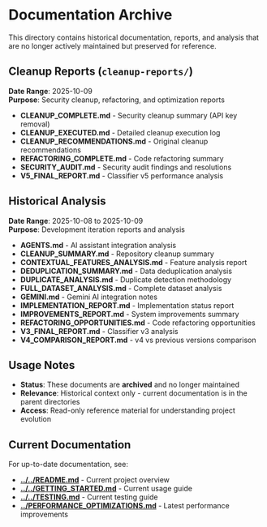 # Documentation Archive

This directory contains historical documentation, reports, and analysis that are no longer actively maintained but preserved for reference.

## Cleanup Reports (`cleanup-reports/`)

**Date Range**: 2025-10-09  
**Purpose**: Security cleanup, refactoring, and optimization reports

- **CLEANUP_COMPLETE.md** - Security cleanup summary (API key removal)
- **CLEANUP_EXECUTED.md** - Detailed cleanup execution log
- **CLEANUP_RECOMMENDATIONS.md** - Original cleanup recommendations
- **REFACTORING_COMPLETE.md** - Code refactoring summary
- **SECURITY_AUDIT.md** - Security audit findings and resolutions
- **V5_FINAL_REPORT.md** - Classifier v5 performance analysis

## Historical Analysis

**Date Range**: 2025-10-08 to 2025-10-09  
**Purpose**: Development iteration reports and analysis

- **AGENTS.md** - AI assistant integration analysis
- **CLEANUP_SUMMARY.md** - Repository cleanup summary
- **CONTEXTUAL_FEATURES_ANALYSIS.md** - Feature analysis report
- **DEDUPLICATION_SUMMARY.md** - Data deduplication analysis
- **DUPLICATE_ANALYSIS.md** - Duplicate detection methodology
- **FULL_DATASET_ANALYSIS.md** - Complete dataset analysis
- **GEMINI.md** - Gemini AI integration notes
- **IMPLEMENTATION_REPORT.md** - Implementation status report
- **IMPROVEMENTS_REPORT.md** - System improvements summary
- **REFACTORING_OPPORTUNITIES.md** - Code refactoring opportunities
- **V3_FINAL_REPORT.md** - Classifier v3 analysis
- **V4_COMPARISON_REPORT.md** - v4 vs previous versions comparison

## Usage Notes

- **Status**: These documents are **archived** and no longer maintained
- **Relevance**: Historical context only - current documentation is in the parent directories
- **Access**: Read-only reference material for understanding project evolution

## Current Documentation

For up-to-date documentation, see:
- **[../../README.md](../../README.md)** - Current project overview
- **[../../GETTING_STARTED.md](../../GETTING_STARTED.md)** - Current usage guide
- **[../../TESTING.md](../../TESTING.md)** - Current testing guide
- **[../PERFORMANCE_OPTIMIZATIONS.md](../PERFORMANCE_OPTIMIZATIONS.md)** - Latest performance improvements
